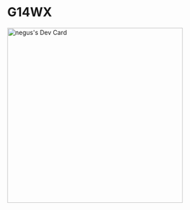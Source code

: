 # G14WX
<a href="https://app.daily.dev/negus"><img src="https://api.daily.dev/devcards/66a82761df7e41edb9d980024aa8807b.png?r=trr" width="400" alt="negus's Dev Card"/></a>
